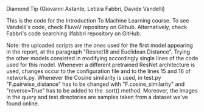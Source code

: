Diamond Tip (Giovanni Astante, Letizia Fabbri, Davide Vandelli)

This is the code for the Introduction To Machine Learning course. To see Vandelli's code, check FluveV repository on Github. Alternatively, check Fabbri's code searching llfabbri repository on GitHub.

Note: the uploaded scripts are the ones used for the first model appearing in the report, at the paragraph "Resnet18 and Euclidean Distance". Trying the other 
models consisted in modifying accordingly single lines of the code used for this model. Whenever a different pretrained ResNet architecture is used, changes
occur to the configuration file and to the lines 15 and 16 of network.py. Whenever the Cosine similarity is used, in test.py "F.pairwise_distance" has to be
changed with "F.cosine_similarity" and "reverse=True" has to be added to the .sort() method.
Moreover, the images in the query and test directories are samples taken from a dataset we've found online.
